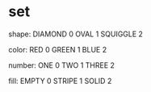 # set

shape:
  DIAMOND  0
  OVAL     1
  SQUIGGLE 2

color:
  RED      0
  GREEN    1
  BLUE     2

number:
  ONE      0
  TWO      1
  THREE    2

fill:
  EMPTY    0
  STRIPE   1
  SOLID    2
